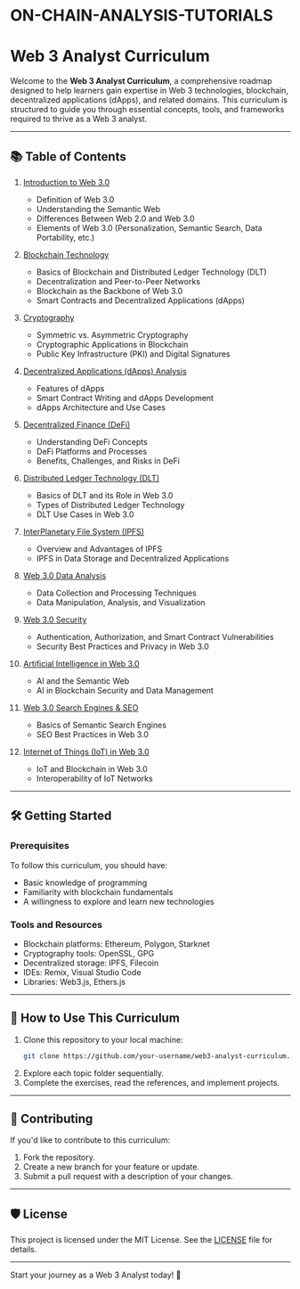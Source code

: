 # ON-CHAIN-ANALYSIS-TUTORIALS
# Web 3 Analyst Curriculum

Welcome to the **Web 3 Analyst Curriculum**, a comprehensive roadmap designed to help learners gain expertise in Web 3 technologies, blockchain, decentralized applications (dApps), and related domains. This curriculum is structured to guide you through essential concepts, tools, and frameworks required to thrive as a Web 3 analyst.

---

## 📚 Table of Contents

1. [Introduction to Web 3.0](#introduction-to-web-30)
    - Definition of Web 3.0
    - Understanding the Semantic Web
    - Differences Between Web 2.0 and Web 3.0
    - Elements of Web 3.0 (Personalization, Semantic Search, Data Portability, etc.)

2. [Blockchain Technology](#blockchain-technology)
    - Basics of Blockchain and Distributed Ledger Technology (DLT)
    - Decentralization and Peer-to-Peer Networks
    - Blockchain as the Backbone of Web 3.0
    - Smart Contracts and Decentralized Applications (dApps)

3. [Cryptography](#cryptography)
    - Symmetric vs. Asymmetric Cryptography
    - Cryptographic Applications in Blockchain
    - Public Key Infrastructure (PKI) and Digital Signatures

4. [Decentralized Applications (dApps) Analysis](#decentralized-applications-dapps-analysis)
    - Features of dApps
    - Smart Contract Writing and dApps Development
    - dApps Architecture and Use Cases

5. [Decentralized Finance (DeFi)](#decentralized-finance-defi)
    - Understanding DeFi Concepts
    - DeFi Platforms and Processes
    - Benefits, Challenges, and Risks in DeFi

6. [Distributed Ledger Technology (DLT)](#distributed-ledger-technology-dlt)
    - Basics of DLT and its Role in Web 3.0
    - Types of Distributed Ledger Technology
    - DLT Use Cases in Web 3.0

7. [InterPlanetary File System (IPFS)](#interplanetary-file-system-ipfs)
    - Overview and Advantages of IPFS
    - IPFS in Data Storage and Decentralized Applications

8. [Web 3.0 Data Analysis](#web-30-data-analysis)
    - Data Collection and Processing Techniques
    - Data Manipulation, Analysis, and Visualization

9. [Web 3.0 Security](#web-30-security)
    - Authentication, Authorization, and Smart Contract Vulnerabilities
    - Security Best Practices and Privacy in Web 3.0

10. [Artificial Intelligence in Web 3.0](#artificial-intelligence-in-web-30)
    - AI and the Semantic Web
    - AI in Blockchain Security and Data Management

11. [Web 3.0 Search Engines & SEO](#web-30-search-engines--seo)
    - Basics of Semantic Search Engines
    - SEO Best Practices in Web 3.0

12. [Internet of Things (IoT) in Web 3.0](#internet-of-things-iot-in-web-30)
    - IoT and Blockchain in Web 3.0
    - Interoperability of IoT Networks

---

## 🛠 Getting Started

### Prerequisites
To follow this curriculum, you should have:
- Basic knowledge of programming
- Familiarity with blockchain fundamentals
- A willingness to explore and learn new technologies

### Tools and Resources
- Blockchain platforms: Ethereum, Polygon, Starknet
- Cryptography tools: OpenSSL, GPG
- Decentralized storage: IPFS, Filecoin
- IDEs: Remix, Visual Studio Code
- Libraries: Web3.js, Ethers.js

---

## 🚀 How to Use This Curriculum

1. Clone this repository to your local machine:
   ```bash
   git clone https://github.com/your-username/web3-analyst-curriculum.git
   ```
2. Explore each topic folder sequentially.
3. Complete the exercises, read the references, and implement projects.

---

## 🌟 Contributing

If you'd like to contribute to this curriculum:
1. Fork the repository.
2. Create a new branch for your feature or update.
3. Submit a pull request with a description of your changes.

---

## 🛡 License

This project is licensed under the MIT License. See the [LICENSE](LICENSE) file for details.

---

Start your journey as a Web 3 Analyst today! 🚀
